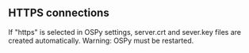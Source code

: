 ## HTTPS connections

If "https" is selected in OSPy settings, server.crt and sever.key files are created automatically. Warning: OSPy must be restarted. 

